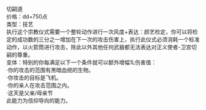 <title>宗教仪式切嗣道！</title>
<meta name="GENERATOR" content="WinCHM">
<meta http-equiv="Content-Type" content="text/html; charset=gb2312">
<br>切嗣道
<br>价格：dd+750点
<br>类型：技艺
<br>执行这个宗教仪式需要一个整轮动作进行一次风度+表达：颜艺检定，你可以将检定的成功数的三分之一增加在下一次的攻击伤害上，执行此仪式必须消耗一个标准动作，以火箭筒进行攻击，除此以外其他任何武器都无法表达对正义使者-卫宫切嗣的尊重。
<br>变体：特别的你每满足以下一个条件就可以额外增幅1L伤害值：
<br>·你的攻击的范围有黑暗血统的生物。
<br>·你攻击的目标是飞机。
<br>·你的亲人在攻击范围之内。
<br>·这天是父亲/母亲节
<br>此能力为信仰导向的能力。